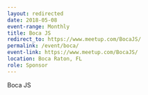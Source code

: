```yaml
---
layout: redirected
date: 2018-05-08
event-range: Monthly
title: Boca JS
redirect_to: https://www.meetup.com/BocaJS/
permalink: /event/boca/
event-link: https://www.meetup.com/BocaJS/
location: Boca Raton, FL
role: Sponsor
---
```

Boca JS
